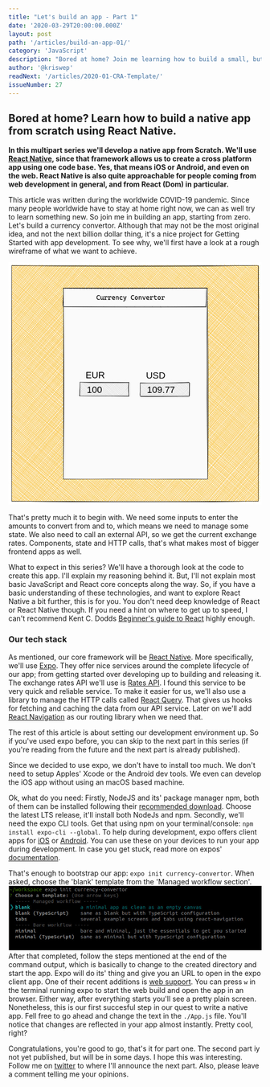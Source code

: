 ```yaml
---
title: "Let's build an app - Part 1"
date: '2020-03-29T20:00:00.000Z'
layout: post
path: '/articles/build-an-app-01/'
category: 'JavaScript'
description: "Bored at home? Join me learning how to build a small, but complete app in 2020. We'll use React Native to build a cross platform and fully native app."
author: '@kriswep'
readNext: '/articles/2020-01-CRA-Template/'
issueNumber: 27
---
```


## Bored at home? Learn how to build a native app from scratch using React Native.

**In this multipart series we'll develop a native app from Scratch. We'll use [React Native](https://reactnative.dev/), since that framework allows us to create a cross platform app using one code base. Yes, that means iOS or Android, and even on the web. React Native is also quite approachable for people coming from web development in general, and from React (Dom) in particular.**

This article was written during the worldwide COVID-19 pandemic. Since many people worldwide have to stay at home right now, we can as well try to learn something new. So join me in building an app, starting from zero. Let's build a currency convertor. Although that may not be the most original idea, and not the next billion dollar thing, it's a nice project for Getting Started with app development. To see why, we'll first have a look at a rough wireframe of what we want to achieve.

![First rough draft of the app we'll build. There are two fields to select the currencies and two inputs to enter the corresponding values. They are aligned centrally on the screen.](app-draft.jpg)

That's pretty much it to begin with. We need some inputs to enter the amounts to convert from and to, which means we need to manage some state. We also need to call an external API, so we get the current exchange rates. Components, state and HTTP calls, that's what makes most of bigger frontend apps as well.

What to expect in this series? We'll have a thorough look at the code to create this app. I'll explain my reasoning behind it. But, I'll not explain most basic JavaScript and React core concepts along the way. So, if you have a basic understanding of these technologies, and want to explore React Native a bit further, this is for you. You don't need deep knowledge of React or React Native though. If you need a hint on where to get up to speed, I can't recommend Kent C. Dodds [Beginner's guide to React](https://egghead.io/courses/the-beginner-s-guide-to-react) highly enough.

### Our tech stack

As mentioned, our core framework will be [React Native](https://reactnative.dev/). More specifically, we'll use [Expo](https://expo.io/). They offer nice services around the complete lifecycle of our app; from getting started over developing up to building and releasing it. The exchange rates API we'll use is [Rates API](http://ratesapi.io/). I found this service to be very quick and reliable service. To make it easier for us, we'll also use a library to manage the HTTP calls called [React Query](https://github.com/tannerlinsley/react-query). That gives us hooks for fetching and caching the data from our API service. Later on we'll add [React Navigation](https://reactnavigation.org/) as our routing library when we need that.

The rest of this article is about setting our development environment up. So if you've used expo before, you can skip to the next part in this series (if you're reading from the future and the next part is already published).

Since we decided to use expo, we don't have to install too much. We don't need to setup Apples' Xcode or the Android dev tools. We even can develop the iOS app without using an macOS based machine.

Ok, what do you need: Firstly, NodeJS and its' package manager npm, both of them can be installed following their [recommended download](https://nodejs.org/en/). Choose the latest LTS release, it'll install both NodeJs and npm. Secondly, we'll need the expo CLI tools. Get that using npm on your terminal/console: `npm install expo-cli --global`. To help during development, expo offers client apps for [iOS](https://itunes.apple.com/app/apple-store/id982107779) or [Android](https://play.google.com/store/apps/details?id=host.exp.exponent). You can use these on your devices to run your app during development. In case you get stuck, read more on expos' [documentation](https://docs.expo.io/versions/v36.0.0/get-started/installation/).

That's enough to bootstrap our app: `expo init currency-convertor`. When asked, choose the 'blank' template from the 'Managed workflow section'.
![Expo CLI after the expo init command. The blank template is preselected, use that one.](expo-init.jpg)
After that completed, follow the steps mentioned at the end of the command output, which is basically to change to the created directory and start the app. Expo will do its' thing and give you an URL to open in the expo client app. One of their recent additions is [web support](https://docs.expo.io/versions/v33.0.0/introduction/running-in-the-browser/). You can press `w` in the terminal running expo to start the web build and open the app in an browser. Either way, after everything starts you'll see a pretty plain screen. Nonetheless, this is our first succesful step in our quest to write a native app. Fell free to go ahead and change the text in the `./App.js` file. You'll notice that changes are reflected in your app almost instantly. Pretty cool, right?

Congratulations, you're good to go, that's it for part one. The second part iy not yet published, but will be in some days. I hope this was interesting. Follow me on [twitter](https://twitter.com/kriswep) to where I'll announce the next part. Also, please leave a comment telling me your opinions.
